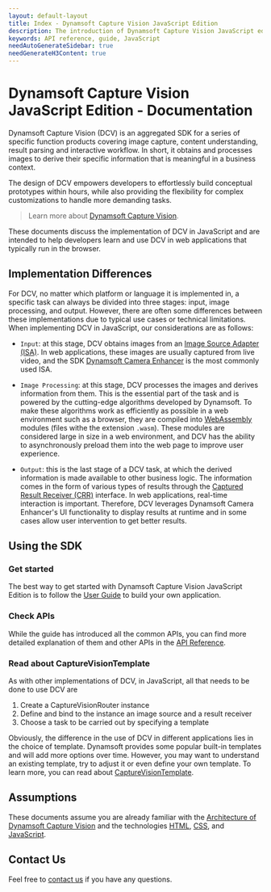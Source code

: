 ```yaml
---
layout: default-layout
title: Index - Dynamsoft Capture Vision JavaScript Edition
description: The introduction of Dynamsoft Capture Vision JavaScript edition.
keywords: API reference, guide, JavaScript
needAutoGenerateSidebar: true
needGenerateH3Content: true
---
```


# Dynamsoft Capture Vision JavaScript Edition - Documentation

Dynamsoft Capture Vision (DCV) is an aggregated SDK for a series of specific function products covering image capture, content understanding, result parsing and interactive workflow. In short, it obtains and processes images to derive their specific information that is meaningful in a business context.

The design of DCV empowers developers to effortlessly build conceptual prototypes within hours, while also providing the flexibility for complex customizations to handle more demanding tasks.

> Learn more about [Dynamsoft Capture Vision](https://www.dynamsoft.com/capture-vision/docs/core/introduction/).

These documents discuss the implementation of DCV in JavaScript and are intended to help developers learn and use DCV in web applications that typically run in the browser.

## Implementation Differences

For DCV, no matter which platform or language it is implemented in, a specific task can always be divided into three stages: input, image processing, and output. However, there are often some differences between these implementations due to typical use cases or technical limitations. When implementing DCV in JavaScript, our considerations are as follows:

- `Input`: at this stage, DCV obtains images from an [Image Source Adapter (ISA)](https://www.dynamsoft.com/capture-vision/docs/core/architecture/input.html#image-source-adapter). In web applications, these images are usually captured from live video, and the SDK [Dynamsoft Camera Enhancer](https://www.dynamsoft.com/camera-enhancer/docs/introduction/) is the most commonly used ISA.

- `Image Processing`: at this stage, DCV processes the images and derives information from them. This is the essential part of the task and is powered by the cutting-edge algorithms developed by Dynamsoft. To make these algorithms work as efficiently as possible in a web environment such as a browser, they are compiled into [WebAssembly](https://developer.mozilla.org/en-US/docs/WebAssembly) modules (files withe the extension `.wasm`). These modules are considered large in size in a web environment, and DCV has the ability to asynchronously preload them into the web page to improve user experience.

- `Output`: this is the last stage of a DCV task, at which the derived information is made available to other business logic. The information comes in the form of various types of results through the [Captured Result Receiver (CRR)](https://www.dynamsoft.com/capture-vision/docs/core/architecture/output.html#captured-result-receiver) interface. In web applications, real-time interaction is important. Therefore, DCV leverages Dynamsoft Camera Enhancer's UI functionality to display results at runtime and in some cases allow user intervention to get better results.

## Using the SDK

### Get started

The best way to get started with Dynamsoft Capture Vision JavaScript Edition is to follow the [User Guide](https://dynamsoft.com/document-normalizer/docs/web/programming/javascript/user-guide/index.html) to build your own application.

### Check APIs

While the guide has introduced all the common APIs, you can find more detailed explanation of them and other APIs in the [API Reference](api-reference/index.md).

### Read about CaptureVisionTemplate

As with other implementations of DCV, in JavaScript, all that needs to be done to use DCV are

1. Create a CaptureVisionRouter instance
2. Define and bind to the instance an image source and a result receiver
3. Choose a task to be carried out by specifying a template

Obviously, the difference in the use of DCV in different applications lies in the choice of template. Dynamsoft provides some popular built-in templates and will add more options over time. However, you may want to understand an existing template, try to adjust it or even define your own template. To learn more, you can read about [CaptureVisionTemplate](https://www.dynamsoft.com/capture-vision/docs/core/parameters/file/index.html).

## Assumptions

These documents assume you are already familiar with the [Architecture of Dynamsoft Capture Vision](https://www.dynamsoft.com/capture-vision/docs/core/architecture/) and the technologies [HTML](https://developer.mozilla.org/docs/Learn/HTML/Introduction_to_HTML), [CSS](https://developer.mozilla.org/docs/Learn/CSS/First_steps), and [JavaScript](https://developer.mozilla.org/docs/Web/JavaScript/A_re-introduction_to_JavaScript).

## Contact Us

Feel free to <a href = "https://www.dynamsoft.com/company/customer-service/#contact" target = "_blank">contact us</a> if you have any questions.